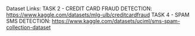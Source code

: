 Dataset Links:
TASK 2 - CREDIT CARD FRAUD DETECTION:
https://www.kaggle.com/datasets/mlg-ulb/creditcardfraud
TASK 4 - SPAM SMS DETECTION:
https://www.kaggle.com/datasets/uciml/sms-spam-collection-dataset

